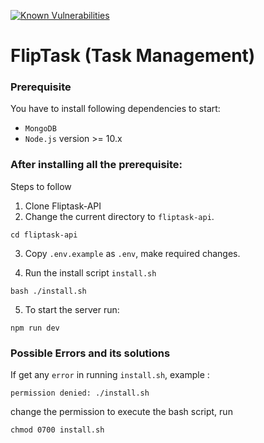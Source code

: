[![Known Vulnerabilities](https://snyk.io/test/github/fliptask/fliptask-api/badge.svg)](https://snyk.io/test/github/fliptask/fliptask-api)

# FlipTask (Task Management)

### Prerequisite

You have to install following dependencies to start:

- `MongoDB`
- `Node.js` version >= 10.x

### After installing all the prerequisite:

Steps to follow

1.  Clone Fliptask-API
2.  Change the current directory to `fliptask-api`.

```
cd fliptask-api
```

3. Copy `.env.example` as `.env`, make required changes.

4. Run the install script `install.sh`

```
bash ./install.sh
```

5. To start the server run:

```
npm run dev
```

### Possible Errors and its solutions

If get any `error` in running `install.sh`, example :

```
permission denied: ./install.sh
```

change the permission to execute the bash script, run

```
chmod 0700 install.sh
```

